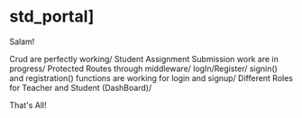 # std_portal]

Salam!

Crud are perfectly working/ 
Student Assignment Submission work are in progress/ 
Protected Routes through middleware/ 
logIn/Register/ 
signin() and registration() functions are working for login and signup/ 
Different Roles for Teacher and Student (DashBoard)/ 

That's All!

